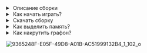 <details>

<summary> Описание сборки </summary>

Minecraft 1.20.1\
Java 17\
Forge ModLoader 47.4.0\
Рекоммендуемое кол-во памяти: 4-6 GB (на 4гб сборке может не хватать памяти для загрузки миров).\

</details>

<details>
  
<summary> Как начать играть? </summary>

### Установка лаунчера

1) Заходим с ВПНом и качаем лаунчер:
https://prismlauncher.org/download/windows/

2) Устанавливаем и закрываем лаунчер

3) Качаем файл accounts.json и добавляем его с заменой в %appdata%/PrismLauncher/

4) Создаем свой оффлайн аккаунт и делаем его дефлотным (No profile Xbox profile missing не удалять!):
![telegram-cloud-photo-size-2-5343725991480129983-y](https://github.com/user-attachments/assets/ef65df7b-bbd6-41a7-889f-a025319dba48)

5) Качаем архив со сборкой и добавляем в лаунчер
![telegram-cloud-photo-size-2-5341474191666444065-y](https://github.com/user-attachments/assets/6bec3fba-a0d7-4624-999a-53e76a030839) 

6) Заходим. 

</details>

<details>
  
<summary> Скачать сборку </summary>

### Яндекс Диск
https://disk.yandex.ru/d/FXOIXUK9qUVEgQ 

</details>

<details>
  
<summary> Как выделить память? </summary>

### Выделение памяти в лаунчере
<img width="2754" height="1566" alt="image" src="https://github.com/user-attachments/assets/14208f54-b660-4fca-9978-d665c0fc8505" />

### Настройки запуска Java(по умолчанию не нужно, можно попробовать если лагает)

`-XX:+UnlockExperimentalVMOptions -XX:+UseG1GC -XX:MaxGCPauseMillis=50 -XX:G1NewSizePercent=30 -XX:G1MaxNewSizePercent=40 -XX:G1HeapRegionSize=8M -XX:G1ReservePercent=15 -XX:G1HeapWastePercent=5 -XX:G1MixedGCCountTarget=4 -XX:InitiatingHeapOccupancyPercent=15 -XX:G1MixedGCLiveThresholdPercent=85 -XX:G1ConcMarkStepDurationMillis=5 -XX:SurvivorRatio=32 -XX:MaxTenuringThreshold=1 -XX:+DisableExplicitGC -XX:+AlwaysPreTouch `

</details>

<details>
  
<summary> Как накрутить графон? </summary>

### Мод на прорисовку горизонта
<img width="2560" height="1440" alt="image" src="https://github.com/user-attachments/assets/63d5955b-208a-45d2-99b8-c7d3d2aeb2ce" />

Качаете мод для 1.20.1 Forge и закидываете в папку с модами https://modrinth.com/mod/distanthorizons 
Как зайдете в игру, находите в настройках Distant Horizons(или DH).
Ставьте прорисовку 128 или 256 чанков, ванильную прорисовку ставьте 10 чанков


### Шейдеры
Ищите шейдеры, которые поддерживают лоадер Iris и Distant Horizons(мод выше).
Искать можно здесь: https://modrinth.com/shaders?v=1.20.1&g=categories:iris

Примеры шейдеров:
Лайтовые шейдеры(с норм фпсом): 
https://modrinth.com/shader/super-duper-vanilla
https://modrinth.com/shader/makeup-ultra-fast-shaders

Жесткий шейдер(сильно режут, но красивые): 
https://modrinth.com/shader/bliss-shader
https://modrinth.com/shader/bsl-shaders
https://modrinth.com/shader/nostalgia-shader

### Ресурсрпаки
тут хз, выбирайте сами
(ресурспаки можно комбинировать. например выбрать один текстурпак и поверх него накатить интерфейсы, иконки, статус бары и тд)
звуки тоже в ресурспаках
https://modrinth.com/resourcepacks?v=1.20.1

</details>

![9365248F-E05F-49D8-A01B-AC51999132B4_1_102_o](https://github.com/user-attachments/assets/72c7140a-1f18-43f3-8e81-bb8cd390f6ff)

